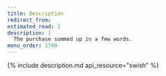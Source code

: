 ```yaml
---
title: Description
redirect_from:
estimated_read: 1
description: |
  The purchase summed up in a few words.
menu_order: 1700
---
```


{% include description.md api_resource="swish" %}
